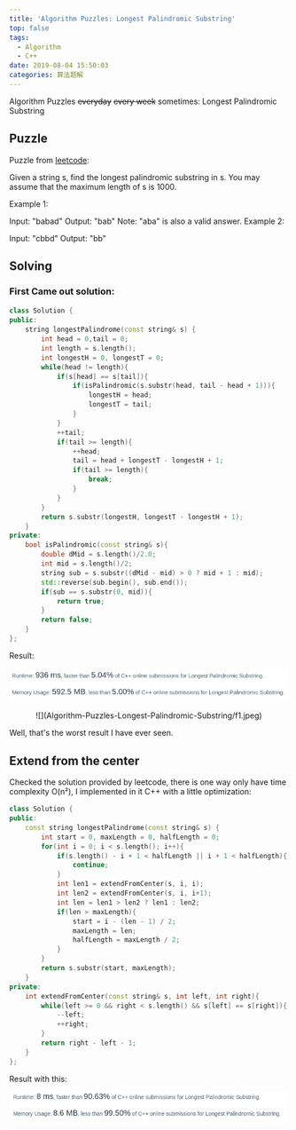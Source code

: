 ```yaml
---
title: 'Algorithm Puzzles: Longest Palindromic Substring'
top: false
tags:
  - Algorithm
  - C++
date: 2019-08-04 15:50:03
categories: 算法题解
---
```


Algorithm Puzzles ~~everyday~~ ~~every week~~ sometimes: Longest Palindromic Substring

<!--more-->

## Puzzle

Puzzle from [leetcode](https://leetcode.com):

Given a string s, find the longest palindromic substring in s. You may assume that the maximum length of s is 1000.

Example 1:

Input: "babad"
Output: "bab"
Note: "aba" is also a valid answer.
Example 2:

Input: "cbbd"
Output: "bb"

## Solving

### First Came out solution:

```cpp
class Solution {
public:
    string longestPalindrome(const string& s) {
        int head = 0,tail = 0;
        int length = s.length();
        int longestH = 0, longestT = 0;
        while(head != length){
            if(s[head] == s[tail]){
                if(isPalindromic(s.substr(head, tail - head + 1))){
                    longestH = head;
                    longestT = tail;
                }
            }
            ++tail;
            if(tail >= length){
                ++head;
                tail = head + longestT - longestH + 1;
                if(tail >= length){
                    break;
                }
            }
        }
        return s.substr(longestH, longestT - longestH + 1);
    }
private:
    bool isPalindromic(const string& s){
        double dMid = s.length()/2.0;
        int mid = s.length()/2;
        string sub = s.substr((dMid - mid) > 0 ? mid + 1 : mid);
        std::reverse(sub.begin(), sub.end());
        if(sub == s.substr(0, mid)){
            return true;
        }
        return false;
    }
};
```

Result:

![](Algorithm-Puzzles-Longest-Palindromic-Substring/s1.png)

<div  align="center"> 
![](Algorithm-Puzzles-Longest-Palindromic-Substring/f1.jpeg)
</div>

Well, that's the worst result I have ever seen.

## Extend from the center

Checked the solution provided by leetcode, there is one way only have time complexity O(n²), I implemented in it C++ with a little optimization:

```cpp
class Solution {
public:
    const string longestPalindrome(const string& s) {
        int start = 0, maxLength = 0, halfLength = 0;
        for(int i = 0; i < s.length(); i++){
            if(s.length() - i + 1 < halfLength || i + 1 < halfLength){
                continue;
            }
            int len1 = extendFromCenter(s, i, i);
            int len2 = extendFromCenter(s, i, i+1);
            int len = len1 > len2 ? len1 : len2;
            if(len > maxLength){
                start = i - (len - 1) / 2;
                maxLength = len;
                halfLength = maxLength / 2; 
            }
        }
        return s.substr(start, maxLength);
    }
private:
    int extendFromCenter(const string& s, int left, int right){
        while(left >= 0 && right < s.length() && s[left] == s[right]){
            --left;
            ++right;
        }
        return right - left - 1;
    }
};
```

Result with this:

![](Algorithm-Puzzles-Longest-Palindromic-Substring/s2.png)

